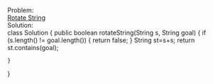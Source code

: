 Problem:
<br>
[Rotate String](https://leetcode.com/problems/rotate-string/description/)
<br>
Solution:
<br>
class Solution {
    public boolean rotateString(String s, String goal) {
         if (s.length() != goal.length()) {
            return false;
          } 
          String st=s+s;
          return st.contains(goal);
        
    }
}